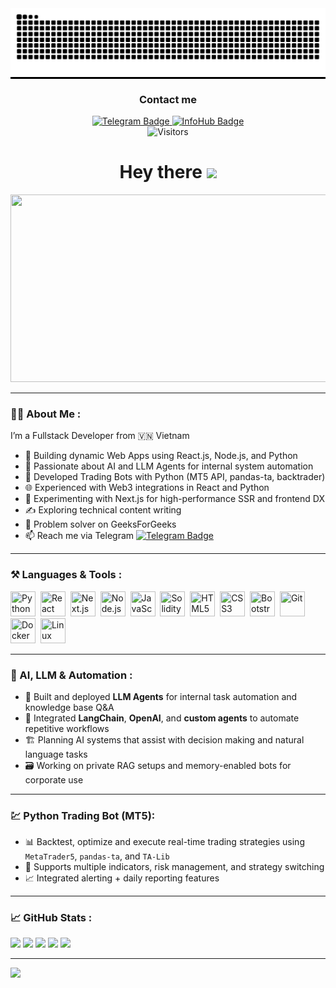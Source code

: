<div align="center">

  <div style="background-color:black">
    <img src="https://raw.githubusercontent.com/nolan7512/nolan7512/main/github-contribution-grid-snake.svg" alt="snake" />
  </div>

  <div id="badges">
    <h3>Contact me</h3>
    <a href="https://t.me/nolansignal">
      <img src="https://img.shields.io/badge/-AdamanLabs-blue?style=for-the-badge&logo=telegram&logoColor=white" alt="Telegram Badge"/>
    </a>
    <a href="https://bento.me/0xbtc">
      <img src="https://img.shields.io/badge/-Nolan%20Info-black?style=for-the-badge" alt="InfoHub Badge"/>
    </a>
  </div>

  <img alt="Visitors" src="https://komarev.com/ghpvc/?username=nolan7512&label=Profile%20Visits&style=for-the-badge" />

  <h1>
    Hey there <img src="https://media.giphy.com/media/hvRJCLFzcasrR4ia7z/giphy.gif" width="30px"/>
  </h1>

  <img src="https://media.giphy.com/media/dWesBcTLavkZuG35MI/giphy.gif" width="600" height="300"/>

</div>

---

### 👨‍💻 About Me :

I’m a Fullstack Developer from 🇻🇳 Vietnam  
- 🚀 Building dynamic Web Apps using React.js, Node.js, and Python  
- 🧠 Passionate about AI and LLM Agents for internal system automation  
- 💸 Developed Trading Bots with Python (MT5 API, pandas-ta, backtrader)  
- 🌐 Experienced with Web3 integrations in React and Python  
- 🧪 Experimenting with Next.js for high-performance SSR and frontend DX  
- ✍️ Exploring technical content writing  
- 🧩 Problem solver on GeeksForGeeks  
- 📫 Reach me via Telegram [![Telegram Badge](https://img.shields.io/badge/-AdamanLabs-blue?style=for-the-badge&logo=telegram&logoColor=white)](https://t.me/nolansignal)

---

### ⚒️ Languages & Tools :
<div>
  <img src="https://cdn.jsdelivr.net/gh/devicons/devicon/icons/python/python-original.svg" title="Python" width="40" height="40"/>&nbsp;
  <img src="https://cdn.jsdelivr.net/gh/devicons/devicon/icons/react/react-original.svg" title="React" width="40" height="40"/>&nbsp;
  <img src="https://cdn.jsdelivr.net/gh/devicons/devicon/icons/nextjs/nextjs-original-wordmark.svg" title="Next.js" width="40" height="40"/>&nbsp;
  <img src="https://cdn.jsdelivr.net/gh/devicons/devicon/icons/nodejs/nodejs-original.svg" title="Node.js" width="40" height="40"/>&nbsp;
  <img src="https://cdn.jsdelivr.net/gh/devicons/devicon/icons/javascript/javascript-original.svg" title="JavaScript" width="40" height="40"/>&nbsp;
  <img src="https://cdn.jsdelivr.net/gh/devicons/devicon/icons/solidity/solidity-original.svg" title="Solidity" width="40" height="40"/>&nbsp;
  <img src="https://cdn.jsdelivr.net/gh/devicons/devicon/icons/html5/html5-original.svg" title="HTML5" width="40" height="40"/>&nbsp;
  <img src="https://cdn.jsdelivr.net/gh/devicons/devicon/icons/css3/css3-original.svg" title="CSS3" width="40" height="40"/>&nbsp;
  <img src="https://cdn.jsdelivr.net/gh/devicons/devicon/icons/bootstrap/bootstrap-original.svg" title="Bootstrap" width="40" height="40"/>&nbsp;
  <img src="https://cdn.jsdelivr.net/gh/devicons/devicon/icons/git/git-original.svg" title="Git" width="40" height="40"/>&nbsp;
  <img src="https://cdn.jsdelivr.net/gh/devicons/devicon/icons/docker/docker-original.svg" title="Docker" width="40" height="40"/>&nbsp;
  <img src="https://cdn.jsdelivr.net/gh/devicons/devicon/icons/linux/linux-original.svg" title="Linux" width="40" height="40"/>&nbsp;
</div>

---

### 🤖 AI, LLM & Automation :
- 🧠 Built and deployed **LLM Agents** for internal task automation and knowledge base Q&A  
- 🔧 Integrated **LangChain**, **OpenAI**, and **custom agents** to automate repetitive workflows  
- 🏗️ Planning AI systems that assist with decision making and natural language tasks  
- 🗃️ Working on private RAG setups and memory-enabled bots for corporate use  

---

### 💹 Python Trading Bot (MT5):
- 📊 Backtest, optimize and execute real-time trading strategies using `MetaTrader5`, `pandas-ta`, and `TA-Lib`  
- 🔄 Supports multiple indicators, risk management, and strategy switching  
- 📈 Integrated alerting + daily reporting features  

---

### 📈 GitHub Stats :
![](http://github-profile-summary-cards.vercel.app/api/cards/profile-details?username=nolan7512&theme=dark)
![](http://github-profile-summary-cards.vercel.app/api/cards/stats?username=nolan7512&theme=dark)
![](http://github-profile-summary-cards.vercel.app/api/cards/repos-per-language?username=nolan7512&theme=dark)
![](http://github-profile-summary-cards.vercel.app/api/cards/most-commit-language?username=vn7n24fzkq&theme=default)
![](http://github-profile-summary-cards.vercel.app/api/cards/productive-time?username=vn7n24fzkq&theme=default&utcOffset=8)

---

<img src="https://user-images.githubusercontent.com/73097560/115834477-dbab4500-a447-11eb-908a-139a6edaec5c.gif">
